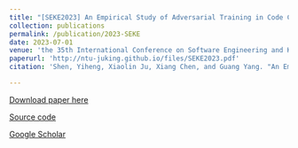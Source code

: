 ```yaml
---
title: "[SEKE2023] An Empirical Study of Adversarial Training in Code Comment Generation"
collection: publications
permalink: /publication/2023-SEKE
date: 2023-07-01
venue: 'the 35th International Conference on Software Engineering and Knowledge Engineering (SEKE)'
paperurl: 'http://ntu-juking.github.io/files/SEKE2023.pdf'
citation: 'Shen, Yiheng, Xiaolin Ju, Xiang Chen, and Guang Yang. "An Empirical Study of Adversarial Training in Code Comment Generation. The 35th International Conference on Software Engineering and Knowledge Engineering (SEKE), USA, July 1-10, 2023.'

---
```



[Download paper here](http://ntu-juking.github.io/files/SEKE2023.pdf)

[Source code]()

[Google Scholar](https://scholar.google.com/scholar?q=An+Empirical+Study+of+Adversarial+Training+in+Code+Comment+Generation.)
